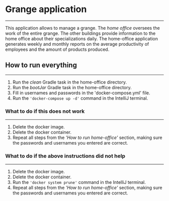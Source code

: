 # Grange application
___
This application allows to manage a grange.
The *home office* oversees the work of the entire grange. The other buildings provide information to the home office about their specializations daily. The home-office application generates weekly and monthly reports on the average productivity of employees and the amount of products produced. 


## How to run everything
___
1. Run the *clean* Gradle task in the home-office directory.
2. Run the *bootJar* Gradle task in the home-office directory.
3. Fill in usernames and passwords in the 'docker-compose.yml' file.
4. Run the `'docker-compose up -d'` command in the IntelliJ terminal.

### What to do if this does not work
___
1. Delete the docker image.
2. Delete the docker container.
3. Repeat all steps from the *'How to run home-office'* section, making sure the passwords and usernames you entered are correct.

### What to do if the above instructions did not help
___
1. Delete the docker image.
2. Delete the docker container.
3. Run the `'docker system prune'` command in the IntelliJ terminal.
4. Repeat all steps from the *'How to run home-office'* section, making sure the passwords and usernames you entered are correct.
